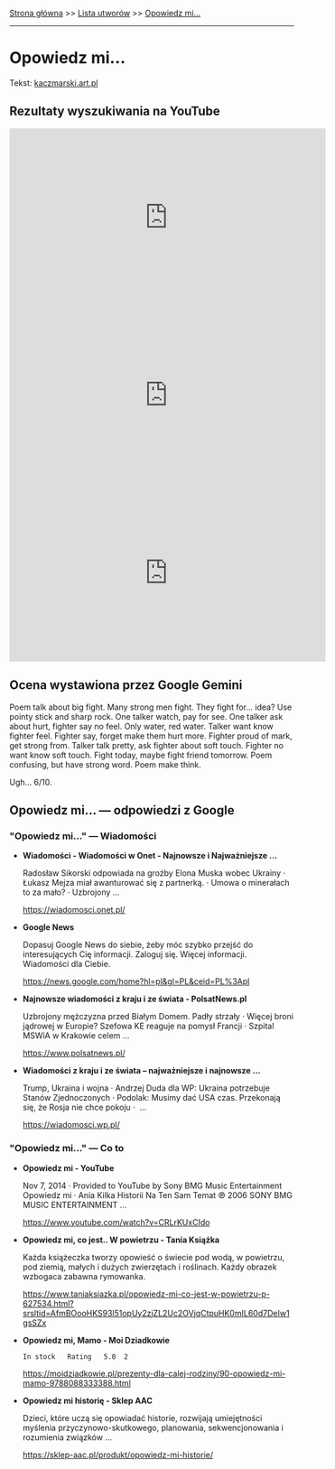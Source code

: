 [Strona główna](../index.md) >> [Lista utworów](../list.md) >> [Opowiedz mi…](388.md)

---

# Opowiedz mi…

Tekst: [kaczmarski.art.pl](https://www.kaczmarski.art.pl/tworczosc/wiersze/opowiedz-mi/)

## Rezultaty wyszukiwania na YouTube

<iframe width="560" height="315" src="https://www.youtube.com/embed/cc7KwJ5d1Os?si=IdontcarewhotheIRSsendsImnotpayingtaxes" title="YouTube video player" frameborder="0" allow="accelerometer; autoplay; clipboard-write; encrypted-media; gyroscope; picture-in-picture; web-share" referrerpolicy="strict-origin-when-cross-origin" allowfullscreen></iframe>

<iframe width="560" height="315" src="https://www.youtube.com/embed/7rPHgnzV7xQ?si=IdontcarewhotheIRSsendsImnotpayingtaxes" title="YouTube video player" frameborder="0" allow="accelerometer; autoplay; clipboard-write; encrypted-media; gyroscope; picture-in-picture; web-share" referrerpolicy="strict-origin-when-cross-origin" allowfullscreen></iframe>

<iframe width="560" height="315" src="https://www.youtube.com/embed/e8N6PH3pSCo?si=IdontcarewhotheIRSsendsImnotpayingtaxes" title="YouTube video player" frameborder="0" allow="accelerometer; autoplay; clipboard-write; encrypted-media; gyroscope; picture-in-picture; web-share" referrerpolicy="strict-origin-when-cross-origin" allowfullscreen></iframe>

## Ocena wystawiona przez Google Gemini

Poem talk about big fight. Many strong men fight. They fight for... idea? Use pointy stick and sharp rock. One talker watch, pay for see. One talker ask about hurt, fighter say no feel. Only water, red water. Talker want know fighter feel. Fighter say, forget make them hurt more. Fighter proud of mark, get strong from. Talker talk pretty, ask fighter about soft touch. Fighter no want know soft touch. Fight today, maybe fight friend tomorrow. Poem confusing, but have strong word. Poem make think. 

Ugh... 6/10.


## Opowiedz mi… — odpowiedzi z Google

### "Opowiedz mi…" — Wiadomości

- **Wiadomości - Wiadomości w Onet - Najnowsze i Najważniejsze ...**

    Radosław Sikorski odpowiada na groźby Elona Muska wobec Ukrainy · Łukasz Mejza miał awanturować się z partnerką. · Umowa o minerałach to za mało? · Uzbrojony ... 

   <https://wiadomosci.onet.pl/>
- **Google News**

    Dopasuj Google News do siebie, żeby móc szybko przejść do interesujących Cię informacji. Zaloguj się. Więcej informacji. Wiadomości dla Ciebie. 

   <https://news.google.com/home?hl=pl&gl=PL&ceid=PL%3Apl>
- **Najnowsze wiadomości z kraju i ze świata - PolsatNews.pl**

    Uzbrojony mężczyzna przed Białym Domem. Padły strzały · Więcej broni jądrowej w Europie? Szefowa KE reaguje na pomysł Francji · Szpital MSWiA w Krakowie celem ... 

   <https://www.polsatnews.pl/>
- **Wiadomości z kraju i ze świata – najważniejsze i najnowsze ...**

    Trump, Ukraina i wojna · Andrzej Duda dla WP: Ukraina potrzebuje Stanów Zjednoczonych · Podolak: Musimy dać USA czas. Przekonają się, że Rosja nie chce pokoju ·  ... 

   <https://wiadomosci.wp.pl/>

### "Opowiedz mi…" — Co to

- **Opowiedz mi - YouTube**

    Nov 7, 2014  ·  Provided to YouTube by Sony BMG Music Entertainment Opowiedz mi · Ania Kilka Historii Na Ten Sam Temat ℗ 2006 SONY BMG MUSIC ENTERTAINMENT ... 

   <https://www.youtube.com/watch?v=CRLrKUxCIdo>
- **Opowiedz mi, co jest.. W powietrzu - Tania Książka**

    Każda książeczka tworzy opowieść o świecie pod wodą, w powietrzu, pod ziemią, małych i dużych zwierzętach i roślinach. Każdy obrazek wzbogaca zabawna rymowanka. 

   <https://www.taniaksiazka.pl/opowiedz-mi-co-jest-w-powietrzu-p-627534.html?srsltid=AfmBOooHKS93l51opUy2zjZL2Uc2OVjqCtpuHK0mIL60d7DeIw1gsSZx>
- **Opowiedz mi, Mamo - Moi Dziadkowie**

      In stock   Rating   5.0  2 

   <https://moidziadkowie.pl/prezenty-dla-calej-rodziny/90-opowiedz-mi-mamo-9788088333388.html>
- **Opowiedz mi historię - Sklep AAC**

    Dzieci, które uczą się opowiadać historie, rozwijają umiejętności myślenia przyczynowo-skutkowego, planowania, sekwencjonowania i rozumienia związków ... 

   <https://sklep-aac.pl/produkt/opowiedz-mi-historie/>


